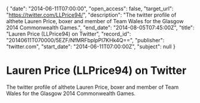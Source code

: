 {
  "date": "2014-06-11T07:00:00", 
  "open_access": false, 
  "target_url": "https://twitter.com/LLPrice94/", 
  "description": "The twitter profile of althete Lauren Price, boxer and member of Team Wales for the Glasgow 2014 Commonwealth Games.", 
  "end_date": "2014-08-05T07:45:00Z", 
  "title": "Lauren Price (LLPrice94) on Twitter", 
  "record_id": "20140611T070000/5EZF/NfMRFbplpPl7KHk4Q==", 
  "publisher": "twitter.com", 
  "start_date": "2014-06-11T07:00:00Z", 
  "subject": null
}

# Lauren Price (LLPrice94) on Twitter

The twitter profile of althete Lauren Price, boxer and member of Team Wales for the Glasgow 2014 Commonwealth Games.